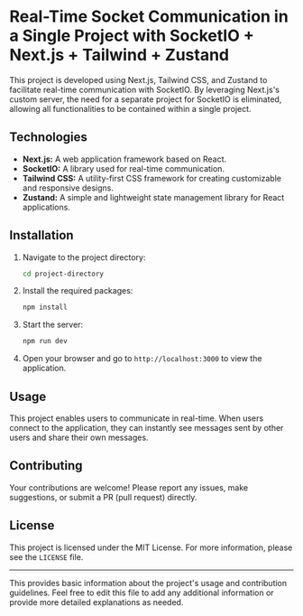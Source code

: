# Real-Time Socket Communication in a Single Project with SocketIO + Next.js + Tailwind + Zustand

This project is developed using Next.js, Tailwind CSS, and Zustand to facilitate real-time communication with SocketIO. By leveraging Next.js's custom server, the need for a separate project for SocketIO is eliminated, allowing all functionalities to be contained within a single project.

## Technologies

- **Next.js:** A web application framework based on React.
- **SocketIO:** A library used for real-time communication.
- **Tailwind CSS:** A utility-first CSS framework for creating customizable and responsive designs.
- **Zustand:** A simple and lightweight state management library for React applications.

## Installation

1. Navigate to the project directory:

    ```bash
    cd project-directory
    ```

2. Install the required packages:

    ```bash
    npm install
    ```

3. Start the server:

    ```bash
    npm run dev
    ```

4. Open your browser and go to `http://localhost:3000` to view the application.

## Usage

This project enables users to communicate in real-time. When users connect to the application, they can instantly see messages sent by other users and share their own messages.

## Contributing

Your contributions are welcome! Please report any issues, make suggestions, or submit a PR (pull request) directly.

## License

This project is licensed under the MIT License. For more information, please see the `LICENSE` file.

---

This provides basic information about the project's usage and contribution guidelines. Feel free to edit this file to add any additional information or provide more detailed explanations as needed.